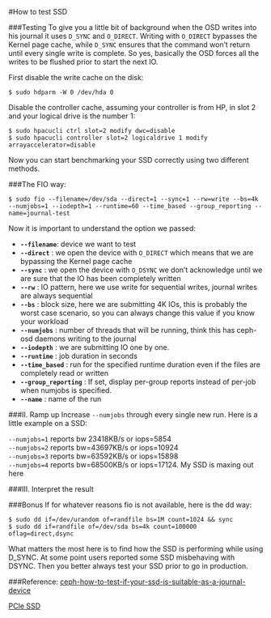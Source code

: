 

#How to test SSD

###Testing
To give you a little bit of background when the OSD writes into his journal it uses `D_SYNC` and `O_DIRECT`. Writing with `O_DIRECT` bypasses the Kernel page cache, while `D_SYNC` ensures that the command won’t return until every single write is complete. So yes, basically the OSD forces all the writes to be flushed prior to start the next IO.

First disable the write cache on the disk:

    $ sudo hdparm -W 0 /dev/hda 0
Disable the controller cache, assuming your controller is from HP, in slot 2 and your logical drive is the number 1:


    $ sudo hpacucli ctrl slot=2 modify dwc=disable
    $ sudo hpacucli controller slot=2 logicaldrive 1 modify arrayaccelerator=disable

Now you can start benchmarking your SSD correctly using two different methods. 

###The FIO way:

    
    $ sudo fio --filename=/dev/sda --direct=1 --sync=1 --rw=write --bs=4k --numjobs=1 --iodepth=1 --runtime=60 --time_based --group_reporting --name=journal-test

Now it is important to understand the option we passed:

- **`--filename`**: device we want to test   
- **`--direct`** : we open the device with `O_DIRECT` which means that we are bypassing the Kernel page cache   
- **`--sync`** :  we open the device with `O_DSYNC` we don’t acknowledge until we are sure that the IO has been completely written   
- **`--rw`** : IO pattern, here we use write for sequential writes, journal writes are always sequential    
- **`--bs`** : block size, here we are submitting 4K IOs, this is probably the worst case scenario, so you can always change this value if you know your workload   
- **`--numjobs`** : number of threads that will be running, think this has ceph-osd daemons writing to the journal   
- **`--iodepth`** : we are submitting IO one by one.   
- **`--runtime`** : job duration in seconds   
- **`--time_based`** : run for the specified runtime duration even if the files are completely read or written  
- **`--group_reporting`** : If set, display per-group reports instead of per-job when numjobs is specified.  
- **`--name`** : name of the run  


###II. Ramp up
Increase `--numjobs` through every single new run. Here is a little example on a SSD:   

`--numjobs=1` reports bw 23418KB/s or iops=5854   
`--numjobs=2` reports bw=43697KB/s or iops=10924   
`--numjobs=3` reports bw=63592KB/s or iops=15898   
`--numjobs=4` reports bw=68500KB/s or iops=17124. My SSD is maxing out here   


###III. Interpret the result


###Bonus
If for whatever reasons fio is not available, here is the dd way:

    $ sudo dd if=/dev/urandom of=randfile bs=1M count=1024 && sync
    $ sudo dd if=randfile of=/dev/sda bs=4k count=100000 oflag=direct,dsync


What matters the most here is to find how the SSD is performing while using D_SYNC. At some point users reported some SSD misbehaving with DSYNC. Then you better always test your SSD prior to go in production.   

###Reference:
[ceph-how-to-test-if-your-ssd-is-suitable-as-a-journal-device](http://www.sebastien-han.fr/blog/2014/10/10/ceph-how-to-test-if-your-ssd-is-suitable-as-a-journal-device/ "ceph-how-to-test-if-your-ssd-is-suitable-as-a-journal-device")


[PCIe SSD](http://wenku.it168.com/d_001428570.shtml)
